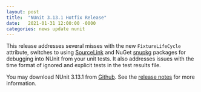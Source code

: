 ```yaml
---
layout: post
title:  "NUnit 3.13.1 Hotfix Release"
date:   2021-01-31 12:00:00 -0000
categories: news update nunit
---
```


This release addresses several misses with the new `FixtureLifeCycle` attribute, switches to using [SourceLink](https://github.com/dotnet/sourcelink) and NuGet [snupkg](https://docs.microsoft.com/en-us/nuget/create-packages/symbol-packages-snupkg) packages for debugging into NUnit from your unit tests. It also addresses issues with the time format of ignored and explicit tests in the test results file.

You may download NUnit 3.13.1 from [Github](https://github.com/nunit/nunit/releases). See the [release notes](https://docs.nunit.org/articles/nunit/release-notes/framework.html) for more information.
